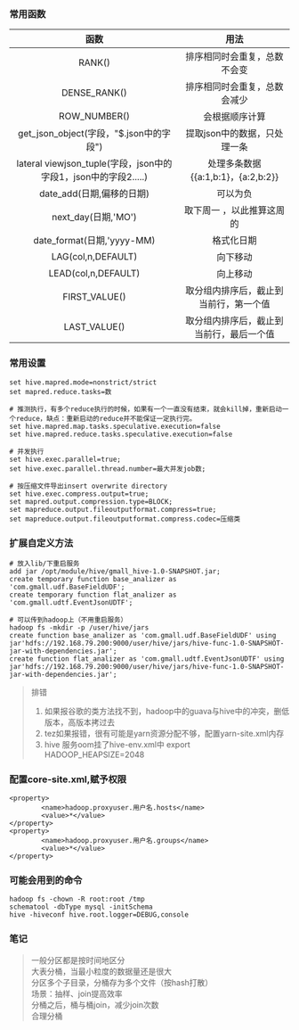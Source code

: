 ### 常用函数
|  函数   | 用法  |
|:------:|:------:|
| RANK() | 排序相同时会重复，总数不会变 |
| DENSE_RANK()  | 排序相同时会重复，总数会减少 |
| ROW_NUMBER()  | 会根据顺序计算 |
| get_json_object(字段，"$.json中的字段")   | 提取json中的数据，只处理一条 |
| lateral viewjson_tuple(字段，json中的字段1，json中的字段2.....)  | 处理多条数据  {{a:1,b:1}，{a:2,b:2}} |
| date_add(日期,偏移的日期)  | 可以为负 |
|next_day(日期,'MO')   |取下周一 ，以此推算这周的|
|date_format(日期,'yyyy-MM)|格式化日期|
|LAG(col,n,DEFAULT) |向下移动|
|LEAD(col,n,DEFAULT) |向上移动|
|FIRST_VALUE()|取分组内排序后，截止到当前行，第一个值|
|LAST_VALUE()|取分组内排序后，截止到当前行，最后一个值|

### 常用设置
```
set hive.mapred.mode=nonstrict/strict
set mapred.reduce.tasks=数

# 推测执行，有多个reduce执行的时候，如果有一个一直没有结束，就会kill掉，重新启动一个reduce，缺点：重新启动的reduce并不能保证一定执行完。
set hive.mapred.map.tasks.speculative.execution=false
set hive.mapred.reduce.tasks.speculative.execution=false

# 并发执行
set hive.exec.parallel=true;
set hive.exec.parallel.thread.number=最大并发job数;

# 按压缩文件导出insert overwrite directory
set hive.exec.compress.output=true;
set mapred.output.compression.type=BLOCK;
set mapreduce.output.fileoutputformat.compress=true;
set mapreduce.output.fileoutputformat.compress.codec=压缩类 
```
### 扩展自定义方法
```
# 放入lib/下重启服务
add jar /opt/module/hive/gmall_hive-1.0-SNAPSHOT.jar;
create temporary function base_analizer as 'com.gmall.udf.BaseFieldUDF';
create temporary function flat_analizer as 'com.gmall.udtf.EventJsonUDTF';

# 可以传到hadoop上（不用重启服务）  
hadoop fs -mkdir -p /user/hive/jars
create function base_analizer as 'com.gmall.udf.BaseFieldUDF' using jar'hdfs://192.168.79.200:9000/user/hive/jars/hive-func-1.0-SNAPSHOT-jar-with-dependencies.jar';
create function flat_analizer as 'com.gmall.udtf.EventJsonUDTF' using jar'hdfs://192.168.79.200:9000/user/hive/jars/hive-func-1.0-SNAPSHOT-jar-with-dependencies.jar';
```

> 排错
>1. 如果报谷歌的类方法找不到，hadoop中的guava与hive中的冲突，删低版本，高版本拷过去  
>2. tez如果报错，很有可能是yarn资源分配不够，配置yarn-site.xml内存  
>3. hive 服务oom挂了hive-env.xml中 export HADOOP_HEAPSIZE=2048

### 配置core-site.xml,赋予权限
```
<property>
        <name>hadoop.proxyuser.用户名.hosts</name>
        <value>*</value>
</property>
<property>
        <name>hadoop.proxyuser.用户名.groups</name>
        <value>*</value>
</property>
```
### 可能会用到的命令
```
hadoop fs -chown -R root:root /tmp
schematool -dbType mysql -initSchema
hive -hiveconf hive.root.logger=DEBUG,console
```
### 笔记
>一般分区都是按时间地区分  
>大表分桶，当最小粒度的数据量还是很大  
>分区多个子目录，分桶存为多个文件（按hash打散）  
>场景：抽样、join提高效率  
>分桶之后，桶与桶join，减少join次数  
>合理分桶  